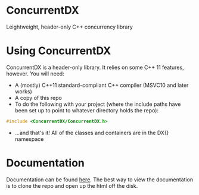 ConcurrentDX
============

Leightweight, header-only C++ concurrency library

# Using ConcurrentDX
ConcurrentDX is a header-only library. It relies on some C++ 11 features, however. You will need:

  * A (mostly) C++11 standard-compliant C++ compiler (MSVC10 and later works)
  * A copy of this repo
  * To do the following with your project (where the include paths have been set up to point to whatever directory holds the repo):

```c++
#include <ConcurrentDX/ConcurrentDX.h>
```
  * ...and that's it! All of the classes and containers are in the DX{} namespace

# Documentation
Documentation can be found [here](/html/index.html). The best way to view the documentation is to clone the repo and open up the html off the disk.
